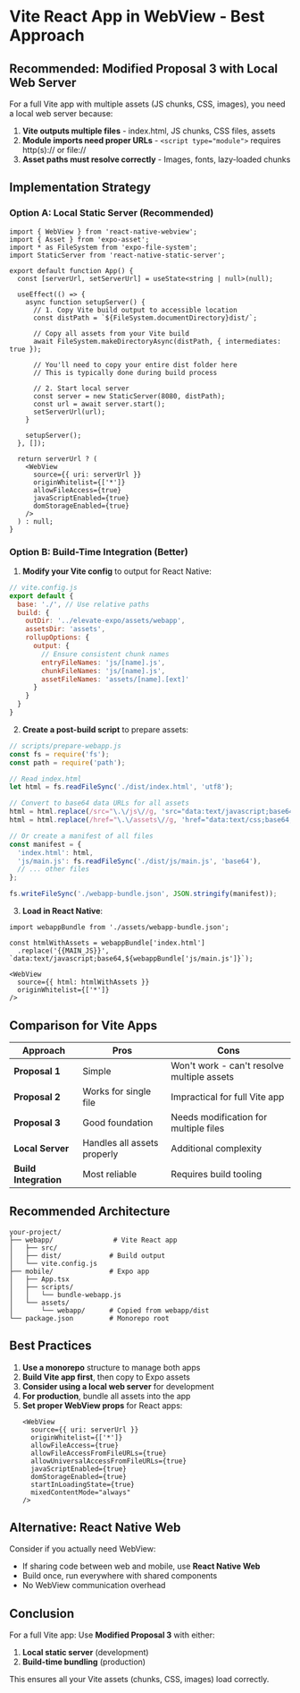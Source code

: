 # Vite React App in WebView - Best Approach

## Recommended: Modified Proposal 3 with Local Web Server

For a full Vite app with multiple assets (JS chunks, CSS, images), you need a local web server because:

1. **Vite outputs multiple files** - index.html, JS chunks, CSS files, assets
2. **Module imports need proper URLs** - `<script type="module">` requires http(s):// or file://
3. **Asset paths must resolve correctly** - Images, fonts, lazy-loaded chunks

## Implementation Strategy

### Option A: Local Static Server (Recommended)
```tsx
import { WebView } from 'react-native-webview';
import { Asset } from 'expo-asset';
import * as FileSystem from 'expo-file-system';
import StaticServer from 'react-native-static-server';

export default function App() {
  const [serverUrl, setServerUrl] = useState<string | null>(null);

  useEffect(() => {
    async function setupServer() {
      // 1. Copy Vite build output to accessible location
      const distPath = `${FileSystem.documentDirectory}dist/`;
      
      // Copy all assets from your Vite build
      await FileSystem.makeDirectoryAsync(distPath, { intermediates: true });
      
      // You'll need to copy your entire dist folder here
      // This is typically done during build process
      
      // 2. Start local server
      const server = new StaticServer(8080, distPath);
      const url = await server.start();
      setServerUrl(url);
    }
    
    setupServer();
  }, []);

  return serverUrl ? (
    <WebView
      source={{ uri: serverUrl }}
      originWhitelist={['*']}
      allowFileAccess={true}
      javaScriptEnabled={true}
      domStorageEnabled={true}
    />
  ) : null;
}
```

### Option B: Build-Time Integration (Better)

1. **Modify your Vite config** to output for React Native:
```js
// vite.config.js
export default {
  base: './', // Use relative paths
  build: {
    outDir: '../elevate-expo/assets/webapp',
    assetsDir: 'assets',
    rollupOptions: {
      output: {
        // Ensure consistent chunk names
        entryFileNames: 'js/[name].js',
        chunkFileNames: 'js/[name].js',
        assetFileNames: 'assets/[name].[ext]'
      }
    }
  }
}
```

2. **Create a post-build script** to prepare assets:
```js
// scripts/prepare-webapp.js
const fs = require('fs');
const path = require('path');

// Read index.html
let html = fs.readFileSync('./dist/index.html', 'utf8');

// Convert to base64 data URLs for all assets
html = html.replace(/src="\.\/js\//g, 'src="data:text/javascript;base64,');
html = html.replace(/href="\.\/assets\//g, 'href="data:text/css;base64,');

// Or create a manifest of all files
const manifest = {
  'index.html': html,
  'js/main.js': fs.readFileSync('./dist/js/main.js', 'base64'),
  // ... other files
};

fs.writeFileSync('./webapp-bundle.json', JSON.stringify(manifest));
```

3. **Load in React Native**:
```tsx
import webappBundle from './assets/webapp-bundle.json';

const htmlWithAssets = webappBundle['index.html']
  .replace('{{MAIN_JS}}', `data:text/javascript;base64,${webappBundle['js/main.js']}`);

<WebView
  source={{ html: htmlWithAssets }}
  originWhitelist={['*']}
/>
```

## Comparison for Vite Apps

| Approach | Pros | Cons |
|----------|------|------|
| **Proposal 1** | Simple | Won't work - can't resolve multiple assets |
| **Proposal 2** | Works for single file | Impractical for full Vite app |
| **Proposal 3** | Good foundation | Needs modification for multiple files |
| **Local Server** | Handles all assets properly | Additional complexity |
| **Build Integration** | Most reliable | Requires build tooling |

## Recommended Architecture

```
your-project/
├── webapp/               # Vite React app
│   ├── src/
│   ├── dist/            # Build output
│   └── vite.config.js
├── mobile/              # Expo app
│   ├── App.tsx
│   ├── scripts/
│   │   └── bundle-webapp.js
│   └── assets/
│       └── webapp/      # Copied from webapp/dist
└── package.json         # Monorepo root
```

## Best Practices

1. **Use a monorepo** structure to manage both apps
2. **Build Vite app first**, then copy to Expo assets
3. **Consider using a local web server** for development
4. **For production**, bundle all assets into the app
5. **Set proper WebView props** for React apps:
   ```tsx
   <WebView
     source={{ uri: serverUrl }}
     originWhitelist={['*']}
     allowFileAccess={true}
     allowFileAccessFromFileURLs={true}
     allowUniversalAccessFromFileURLs={true}
     javaScriptEnabled={true}
     domStorageEnabled={true}
     startInLoadingState={true}
     mixedContentMode="always"
   />
   ```

## Alternative: React Native Web

Consider if you actually need WebView:
- If sharing code between web and mobile, use **React Native Web**
- Build once, run everywhere with shared components
- No WebView communication overhead

## Conclusion

For a full Vite app: Use **Modified Proposal 3** with either:
1. **Local static server** (development)
2. **Build-time bundling** (production)

This ensures all your Vite assets (chunks, CSS, images) load correctly.